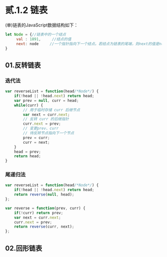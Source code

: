 # 贰.1.2 链表

\(单\)链表的JavaScript数据结构如下：

```javascript
let Node = {//链表中的一个结点
     val : 1891,     //结点的值
     next: node     //一个指针指向下一个结点。若结点为链表的尾端，则next的值是null
}
```

## 01.反转链表

### 迭代法

```javascript
var reverseList = function(head/*Node*/) {
    if(!head || !head.next) return head;
    var prev = null, curr = head;
    while(curr) {
        // 用于临时存储 curr 后继节点
        var next = curr.next;
        // 反转 curr 的后继指针
        curr.next = prev;
        // 变更prev、curr 
        // 待反转节点指向下一个节点 
        prev = curr;
        curr = next;
    }
    head = prev;
    return head;
}
```

### 尾递归法

```javascript
var reverseList = function(head/*Node*/) {
    if(!head || !head.next) return head;
    return reverse(null, head);
};

var reverse = function(prev, curr) {
    if(!curr) return prev;
    var next = curr.next;
    curr.next = prev;
    return reverse(curr, next);
};
```

## 02.回形链表

